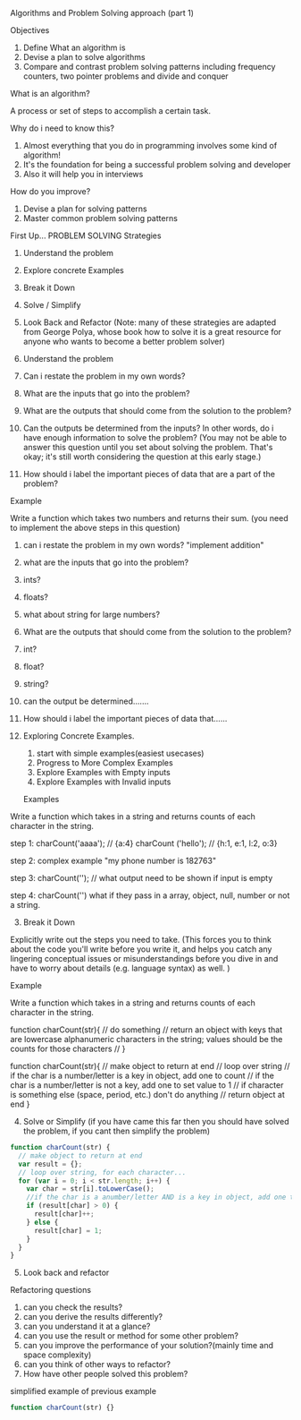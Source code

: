 Algorithms and Problem Solving approach (part 1)

Objectives

1. Define What an algorithm is
2. Devise a plan to solve algorithms
3. Compare and contrast problem solving patterns including frequency counters, two pointer problems and divide and conquer

What is an algorithm?

A process or set of steps to accomplish a certain task.

Why do i need to know this?

1. Almost everything that you do in programming involves some kind of algorithm!
2. It's the foundation for being a successful problem solving and developer
3. Also it will help you in interviews

How do you improve?

1. Devise a plan for solving patterns
2. Master common problem solving patterns

First Up...
PROBLEM SOLVING Strategies

1. Understand the problem
2. Explore concrete Examples
3. Break it Down
4. Solve / Simplify
5. Look Back and Refactor
   (Note: many of these strategies are adapted from George Polya, whose book how to solve it is a great resource for anyone who wants to become a better problem solver)

6. Understand the problem

7. Can i restate the problem in my own words?
8. What are the inputs that go into the problem?
9. What are the outputs that should come from the solution to the problem?
10. Can the outputs be determined from the inputs? In other words, do i have enough information to solve the problem? (You may not be able to answer this question until you set about solving the problem. That's okay; it's still worth considering the question at this early stage.)
11. How should i label the important pieces of data that are a part of the problem?

Example

Write a function which takes two numbers and returns their sum.
(you need to implement the above steps in this question)

1. can i restate the problem in my own words?
   "implement addition"
2. what are the inputs that go into the problem?
3. ints?
4. floats?
5. what about string for large numbers?
6. What are the outputs that should come from the solution to the problem?
7. int?
8. float?
9. string?
10. can the output be determined.......

11. How should i label the important pieces of data that......

12. Exploring Concrete Examples.

    1. start with simple examples(easiest usecases)
    2. Progress to More Complex Examples
    3. Explore Examples with Empty inputs
    4. Explore Examples with Invalid inputs

    Examples

Write a function which takes in a string and returns counts of each character in the string.

step 1:
charCount('aaaa'); // {a:4}
charCount ('hello'); // {h:1, e:1, l:2, o:3}

step 2:
complex example
"my phone number is 182763"

step 3:
charCount(''); // what output need to be shown if input is empty

step 4:
charCount('')
what if they pass in a array, object, null, number or not a string.

3. Break it Down

Explicitly write out the steps you need to take.
(This forces you to think about the code you'll write before you write it, and helps you catch any lingering conceptual issues or misunderstandings before you dive in and have to worry about details (e.g. language syntax) as well. )

Example

Write a function which takes in a string and returns counts of each character in the string.

function charCount(str){
// do something
// return an object with keys that are lowercase alphanumeric characters in the string; values should be the counts for those characters
//
}

function charCount(str){
// make object to return at end
// loop over string
// if the char is a number/letter is a key in object, add one to count
// if the char is a number/letter is not a key, add one to set value to 1
// if character is something else (space, period, etc.) don't do anything
// return object at end
}

4. Solve or Simplify
   (if you have came this far then you should have solved the problem, if you cant then simplify the problem)

```javascript
function charCount(str) {
  // make object to return at end
  var result = {};
  // loop over string, for each character...
  for (var i = 0; i < str.length; i++) {
    var char = str[i].toLowerCase();
    //if the char is a anumber/letter AND is a key in object, add one to count
    if (result[char] > 0) {
      result[char]++;
    } else {
      result[char] = 1;
    }
  }
}
```

5. Look back and refactor

Refactoring questions

1. can you check the results?
2. can you derive the results differently?
3. can you understand it at a glance?
4. can you use the result or method for some other problem?
5. can you improve the performance of your solution?(mainly time and space complexity)
6. can you think of other ways to refactor?
7. How have other people solved this problem?

simplified example of previous example

```javascript
function charCount(str) {}
```
